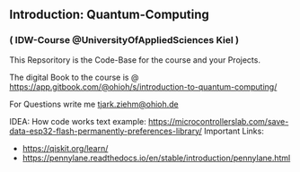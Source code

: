 ## Introduction: Quantum-Computing
### ( IDW-Course @UniversityOfAppliedSciences Kiel )

This Repsoritory is the Code-Base for the course and your Projects.

The digital Book to the course is @ https://app.gitbook.com/@ohioh/s/introduction-to-quantum-computing/

For Questions write me tjark.ziehm@ohioh.de 


IDEA: How code works text example: https://microcontrollerslab.com/save-data-esp32-flash-permanently-preferences-library/
Important Links:
- https://qiskit.org/learn/
- https://pennylane.readthedocs.io/en/stable/introduction/pennylane.html
